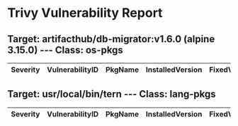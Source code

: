 # Trivy Vulnerability Report

## Target: artifacthub/db-migrator:v1.6.0 (alpine 3.15.0) --- Class: os-pkgs
|Severity|VulnerabilityID|PkgName|InstalledVersion|FixedVersion|
|--------|---------------|-------|----------------|------------|

## Target: usr/local/bin/tern --- Class: lang-pkgs
|Severity|VulnerabilityID|PkgName|InstalledVersion|FixedVersion|
|--------|---------------|-------|----------------|------------|
